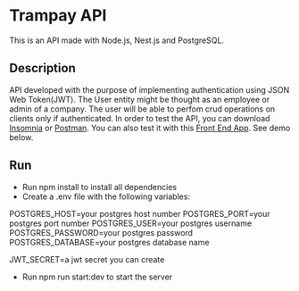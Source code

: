 # Trampay API

This is an API made with Node.js, Nest.js and PostgreSQL.

## Description

API developed with the purpose of implementing authentication using JSON Web Token(JWT). The User entity might be thought as an employee or admin
of a company. The user will be able to perfom crud operations on clients only if authenticated. In order to test the API, you can download [Insomnia](https://insomnia.rest/download) or [Postman](https://www.postman.com/). You can also test it with this [Front End App](https://github.com/leonardo-alm/App--Trampay). See demo below.

## Run

- Run npm install to install all dependencies
- Create a .env file with the following variables:

POSTGRES_HOST=your postgres host number
POSTGRES_PORT=your postgres port number
POSTGRES_USER=your postgres username
POSTGRES_PASSWORD=your postgres password
POSTGRES_DATABASE=your postgres database name

JWT_SECRET=a jwt secret you can create

- Run npm run start:dev to start the server
